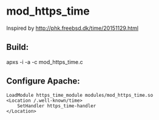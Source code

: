 # mod_https_time

Inspired by http://phk.freebsd.dk/time/20151129.html

## Build:
apxs -i -a -c mod_https_time.c

## Configure Apache:

	LoadModule https_time_module modules/mod_https_time.so
	<Location /.well-known/time>
		SetHandler https_time-handler
	</Location>
